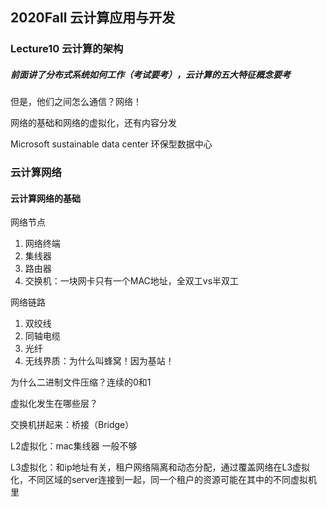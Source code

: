 

## 2020Fall 云计算应用与开发 

### Lecture10 云计算的架构

##### 前面讲了分布式系统如何工作（考试要考），云计算的五大特征概念要考

但是，他们之间怎么通信？网络！

网络的基础和网络的虚拟化，还有内容分发



Microsoft sustainable data center 环保型数据中心



### 云计算网络

#### 云计算网络的基础

网络节点

1. 网络终端
2. 集线器
3. 路由器
4. 交换机：一块网卡只有一个MAC地址，全双工vs半双工

网络链路

1. 双绞线
2. 同轴电缆
3. 光纤
4. 无线界质：为什么叫蜂窝！因为基站！





为什么二进制文件压缩？连续的0和1



虚拟化发生在哪些层？



交换机拼起来：桥接（Bridge）



L2虚拟化：mac集线器 一般不够



L3虚拟化：和ip地址有关，租户网络隔离和动态分配，通过覆盖网络在L3虚拟化，不同区域的server连接到一起，同一个租户的资源可能在其中的不同虚拟机里





